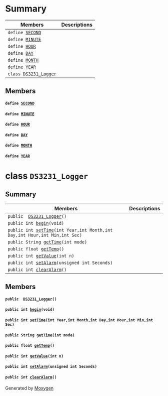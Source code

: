 # Summary

 Members                        | Descriptions                                
--------------------------------|---------------------------------------------
`define `[`SECOND`](#DS3231__Logger_8h_1a94212be2394d2d37d9dfd33d07d82dba)            | 
`define `[`MINUTE`](#DS3231__Logger_8h_1ac1454fa04f41c693f39425697a137d82)            | 
`define `[`HOUR`](#DS3231__Logger_8h_1a4698ae12cf6a8acb5886fffd0ec897e6)            | 
`define `[`DAY`](#DS3231__Logger_8h_1a509a01c55cbe47386fe24602b7c7fda1)            | 
`define `[`MONTH`](#DS3231__Logger_8h_1a3729d06495d9713592f79f3122c9e677)            | 
`define `[`YEAR`](#DS3231__Logger_8h_1a5871356500f559add06ea81d60331b1b)            | 
`class `[`DS3231_Logger`](#classDS3231__Logger) | 

## Members

#### `define `[`SECOND`](#DS3231__Logger_8h_1a94212be2394d2d37d9dfd33d07d82dba) 

#### `define `[`MINUTE`](#DS3231__Logger_8h_1ac1454fa04f41c693f39425697a137d82) 

#### `define `[`HOUR`](#DS3231__Logger_8h_1a4698ae12cf6a8acb5886fffd0ec897e6) 

#### `define `[`DAY`](#DS3231__Logger_8h_1a509a01c55cbe47386fe24602b7c7fda1) 

#### `define `[`MONTH`](#DS3231__Logger_8h_1a3729d06495d9713592f79f3122c9e677) 

#### `define `[`YEAR`](#DS3231__Logger_8h_1a5871356500f559add06ea81d60331b1b) 

# class `DS3231_Logger` 

## Summary

 Members                        | Descriptions                                
--------------------------------|---------------------------------------------
`public  `[`DS3231_Logger`](#classDS3231__Logger_1a2f5939ea2f727fc7b186ed46c82adcbc)`()` | 
`public int `[`begin`](#classDS3231__Logger_1a71eebd46c4252b0868bf87e451e23925)`(void)` | 
`public int `[`setTime`](#classDS3231__Logger_1a40c2657c73533f502d0b69ce4b0ab78f)`(int Year,int Month,int Day,int Hour,int Min,int Sec)` | 
`public String `[`getTime`](#classDS3231__Logger_1a6908f93741074c240e4c75718c2c7d73)`(int mode)` | 
`public float `[`getTemp`](#classDS3231__Logger_1a56caee400e65c6227d9ef39bd8e437ea)`()` | 
`public int `[`getValue`](#classDS3231__Logger_1a50056f751f2612330b473cabfbc2e25f)`(int n)` | 
`public int `[`setAlarm`](#classDS3231__Logger_1ad1311b014b9c6e019bad6b429cb64e58)`(unsigned int Seconds)` | 
`public int `[`clearAlarm`](#classDS3231__Logger_1a5513f6b4442a8848c65b3c366f6a58be)`()` | 

## Members

#### `public  `[`DS3231_Logger`](#classDS3231__Logger_1a2f5939ea2f727fc7b186ed46c82adcbc)`()` 

#### `public int `[`begin`](#classDS3231__Logger_1a71eebd46c4252b0868bf87e451e23925)`(void)` 

#### `public int `[`setTime`](#classDS3231__Logger_1a40c2657c73533f502d0b69ce4b0ab78f)`(int Year,int Month,int Day,int Hour,int Min,int Sec)` 

#### `public String `[`getTime`](#classDS3231__Logger_1a6908f93741074c240e4c75718c2c7d73)`(int mode)` 

#### `public float `[`getTemp`](#classDS3231__Logger_1a56caee400e65c6227d9ef39bd8e437ea)`()` 

#### `public int `[`getValue`](#classDS3231__Logger_1a50056f751f2612330b473cabfbc2e25f)`(int n)` 

#### `public int `[`setAlarm`](#classDS3231__Logger_1ad1311b014b9c6e019bad6b429cb64e58)`(unsigned int Seconds)` 

#### `public int `[`clearAlarm`](#classDS3231__Logger_1a5513f6b4442a8848c65b3c366f6a58be)`()` 

Generated by [Moxygen](https://sourcey.com/moxygen)